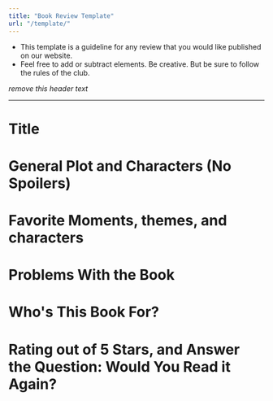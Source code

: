 ```yaml
---
title: "Book Review Template"
url: "/template/"
---
```


 - This template is a guideline for any review that you would like published on
   our website.
 - Feel free to add or subtract elements. Be creative. But be sure to follow the
 rules of the club.

*remove this header text*

---


# Title

# General Plot and Characters (No Spoilers)

# Favorite Moments, themes, and characters

# Problems With the Book

# Who's This Book For?

# Rating out of 5 Stars, and Answer the Question: Would You Read it Again?
